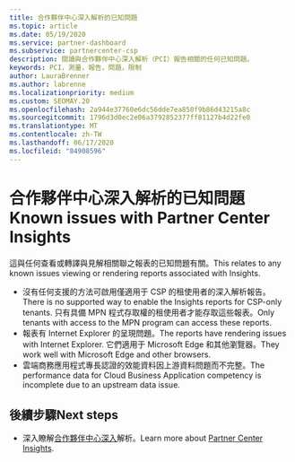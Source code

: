 ```yaml
---
title: 合作夥伴中心深入解析的已知問題
ms.topic: article
ms.date: 05/19/2020
ms.service: partner-dashboard
ms.subservice: partnercenter-csp
description: 閱讀與合作夥伴中心深入解析（PCI）報告相關的任何已知問題。
keywords: PCI，測量，報告，問題，限制
author: LauraBrenner
ms.author: labrenne
ms.localizationpriority: medium
ms.custom: SEOMAY.20
ms.openlocfilehash: 2a944e37760e6dc56dde7ea850f9b86d43215a8c
ms.sourcegitcommit: 1796d3d0ec2e06a3792852377ff81127b4d22fe0
ms.translationtype: MT
ms.contentlocale: zh-TW
ms.lasthandoff: 06/17/2020
ms.locfileid: "84908596"
---
```

# <a name="known-issues-with-partner-center-insights"></a><span data-ttu-id="52e3e-104">合作夥伴中心深入解析的已知問題</span><span class="sxs-lookup"><span data-stu-id="52e3e-104">Known issues with Partner Center Insights</span></span>

<span data-ttu-id="52e3e-105">這與任何查看或轉譯與見解相關聯之報表的已知問題有關。</span><span class="sxs-lookup"><span data-stu-id="52e3e-105">This relates to any known issues viewing or rendering reports associated with Insights.</span></span>

- <span data-ttu-id="52e3e-106">沒有任何支援的方法可啟用僅適用于 CSP 的租使用者的深入解析報告。</span><span class="sxs-lookup"><span data-stu-id="52e3e-106">There is no supported way to enable the Insights reports for CSP-only tenants.</span></span> <span data-ttu-id="52e3e-107">只有具備 MPN 程式存取權的租使用者才能存取這些報表。</span><span class="sxs-lookup"><span data-stu-id="52e3e-107">Only tenants with access to the MPN program can access these reports.</span></span>
- <span data-ttu-id="52e3e-108">報表有 Internet Explorer 的呈現問題。</span><span class="sxs-lookup"><span data-stu-id="52e3e-108">The reports have rendering issues with Internet Explorer.</span></span> <span data-ttu-id="52e3e-109">它們適用于 Microsoft Edge 和其他瀏覽器。</span><span class="sxs-lookup"><span data-stu-id="52e3e-109">They work well with Microsoft Edge and other browsers.</span></span>
- <span data-ttu-id="52e3e-110">雲端商務應用程式專長認證的效能資料因上游資料問題而不完整。</span><span class="sxs-lookup"><span data-stu-id="52e3e-110">The performance data for Cloud Business Application competency is incomplete due to an upstream data issue.</span></span>

## <a name="next-steps"></a><span data-ttu-id="52e3e-111">後續步驟</span><span class="sxs-lookup"><span data-stu-id="52e3e-111">Next steps</span></span>

- <span data-ttu-id="52e3e-112">深入瞭解[合作夥伴中心深入](partner-center-insights.md)解析。</span><span class="sxs-lookup"><span data-stu-id="52e3e-112">Learn more about [Partner Center Insights](partner-center-insights.md).</span></span>
